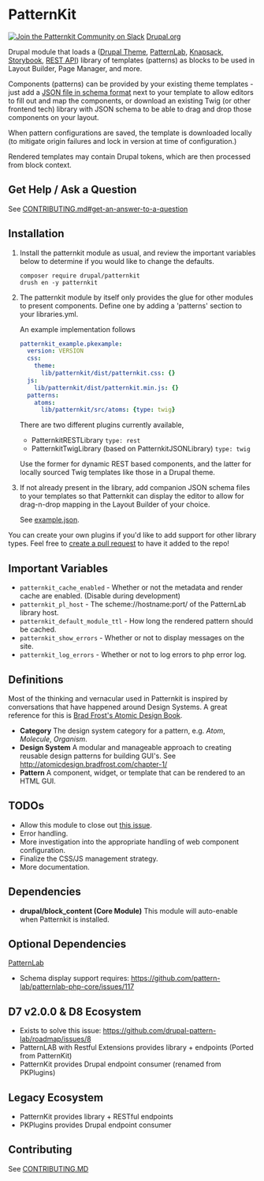 # PatternKit

[![Join the Patternkit Community on Slack](https://drupalslack.herokuapp.com/badge.svg)](https://drupalslack.herokuapp.com) [Drupal.org](https://www.drupal.org/project/patternkit)

Drupal module that loads a ([Drupal Theme](https://drupal.org/projects/patternfly), [PatternLab](https://patternlab.io), [Knapsack](https://www.knapsack.cloud/), [Storybook](https://storybook.js.org/), [REST API](https://github.com/drupal-pattern-lab/patternapi)) library of templates (patterns) as blocks to be used in Layout Builder, Page Manager, and more.

Components (patterns) can be provided by your existing theme templates - just add a [JSON file in schema format](https://json-schema.org/learn/getting-started-step-by-step.html) next to your template to allow editors to fill out and map the components, or download an existing Twig (or other frontend tech) library with JSON schema to be able to drag and drop those components on your layout.

When pattern configurations are saved, the template is downloaded locally (to mitigate origin failures and lock in version at time of configuration.)

Rendered templates may contain Drupal tokens, which are then processed from block context.

## Get Help / Ask a Question
See [CONTRIBUTING.md#get-an-answer-to-a-question](CONTRIBUTING.md#get-an-answer-to-a-question)

## Installation

1. Install the patternkit module as usual, and review the important variables below to determine if you would like to change the defaults.

    ```
    composer require drupal/patternkit
    drush en -y patternkit
    ```

1. The patternkit module by itself only provides the glue for other modules to present components. Define one by adding a 'patterns' section to your libraries.yml.

    An example implementation follows
    ```YAML
    patternkit_example.pkexample:
      version: VERSION
      css:
        theme:
          lib/patternkit/dist/patternkit.css: {}
      js:
        lib/patternkit/dist/patternkit.min.js: {}
      patterns:
        atoms:
          lib/patternkit/src/atoms: {type: twig}
    ```

    There are two different plugins currently available,
    * PatternkitRESTLibrary `type: rest`
    * PatternkitTwigLibrary (based on PatternkitJSONLibrary) `type: twig`

    Use the former for dynamic REST based components, and the latter for locally sourced Twig templates like those in a Drupal theme.

1. If not already present in the library, add companion JSON schema files to your templates so that Patternkit can display the editor to allow for drag-n-drop mapping in the Layout Builder of your choice.

    See [example.json](modules/patternkit_example/lib/patternkit/src/atoms/example/src/example.json).


You can create your own plugins if you'd like to add support for other library types. Feel free to [create a pull request](https://github.com/drupal-pattern-lab/patternkit/pulls) to have it added to the repo!

## Important Variables
* ```patternkit_cache_enabled``` - Whether or not the metadata and render cache are enabled. (Disable during development)
* ```patternkit_pl_host``` - The scheme://hostname:port/ of the PatternLab library host.
* ```patternkit_default_module_ttl``` - How long the rendered pattern should be cached.
* ```patternkit_show_errors``` - Whether or not to display messages on the site.
* ```patternkit_log_errors``` - Whether or not to log errors to php error log.

## Definitions
Most of the thinking and vernacular used in Patternkit is inspired by conversations that have happened around Design Systems. A great reference for this is [Brad Frost's Atomic Design Book](http://atomicdesign.bradfrost.com/).
* **Category** The design system category for a pattern, e.g. _Atom_, _Molecule_, _Organism_.
* **Design System** A modular and manageable approach to creating reusable design patterns for building GUI's. See http://atomicdesign.bradfrost.com/chapter-1/
* **Pattern** A component, widget, or template that can be rendered to an HTML GUI.


## TODOs
* Allow this module to close out [this issue](https://github.com/drupal-pattern-lab/roadmap/issues/8).
* Error handling.
* More investigation into the appropriate handling of web component configuration.
* Finalize the CSS/JS management strategy.
* More documentation.

## Dependencies
* **drupal/block_content (Core Module)** This module will auto-enable when Patternkit is installed.

## Optional Dependencies
[PatternLab](https://github.com/pattern-lab/starterkit-twig-drupal-minimal)
* Schema display support requires: https://github.com/pattern-lab/patternlab-php-core/issues/117

## D7 v2.0.0 & D8 Ecosystem
* Exists to solve this issue: https://github.com/drupal-pattern-lab/roadmap/issues/8
* PatternLAB with Restful Extensions provides library + endpoints (Ported from PatternKit)
* PatternKit provides Drupal endpoint consumer (renamed from PKPlugins)

## Legacy Ecosystem
* PatternKit provides library + RESTful endpoints
* PKPlugins provides Drupal endpoint consumer

## Contributing
See [CONTRIBUTING.MD](CONTRIBUTING.md)
